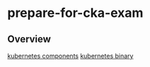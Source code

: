 # prepare-for-cka-exam

## Overview

[kubernetes components](https://kubernetes.io/docs/concepts/overview/components/)
[kubernetes binary](https://github.com/kubernetes/kubernetes/blob/master/CHANGELOG-1.9.md#downloads-for-v194)
